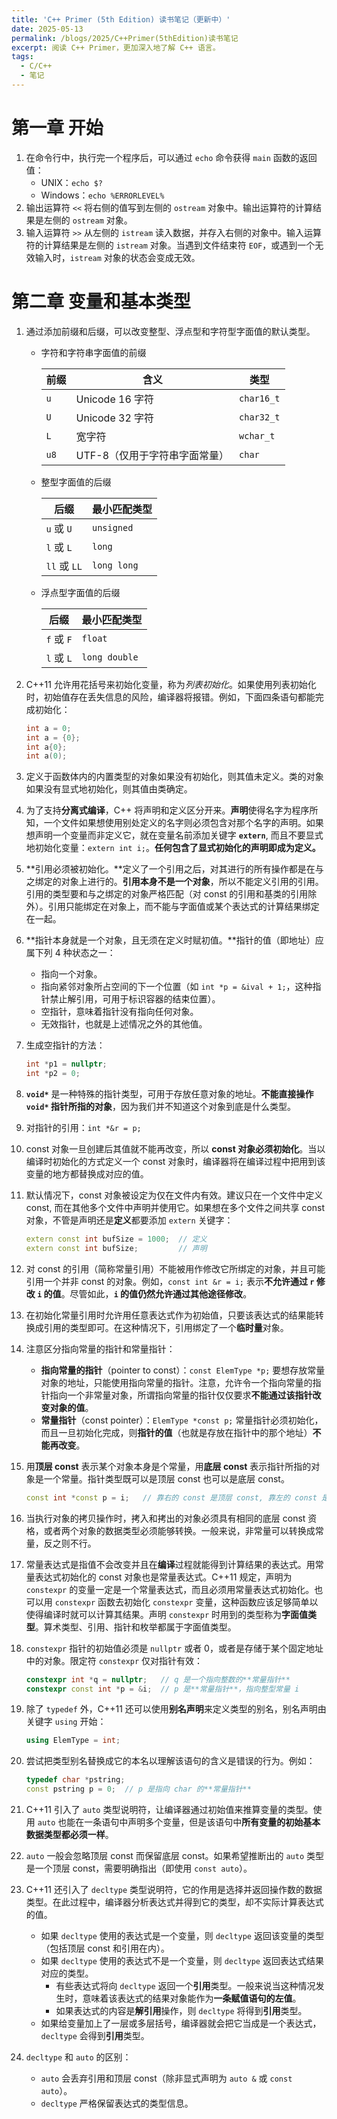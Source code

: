 ```yaml
---
title: 'C++ Primer (5th Edition) 读书笔记（更新中）'
date: 2025-05-13
permalink: /blogs/2025/C++Primer(5thEdition)读书笔记
excerpt: 阅读 C++ Primer，更加深入地了解 C++ 语言。
tags:
  - C/C++
  - 笔记
---
```


# 第一章 开始

1. 在命令行中，执行完一个程序后，可以通过 `echo` 命令获得 `main` 函数的返回值：
    - UNIX：`echo $?`
    - Windows：`echo %ERRORLEVEL%`
2. 输出运算符 `<<` 将右侧的值写到左侧的 `ostream` 对象中。输出运算符的计算结果是左侧的 `ostream` 对象。
3. 输入运算符 `>>` 从左侧的 `istream` 读入数据，并存入右侧的对象中。输入运算符的计算结果是左侧的 `istream` 对象。当遇到文件结束符 `EOF`，或遇到一个无效输入时，`istream` 对象的状态会变成无效。

# 第二章 变量和基本类型

1. 通过添加前缀和后缀，可以改变整型、浮点型和字符型字面值的默认类型。

     -  字符和字符串字面值的前缀
        
         | 前缀 | 含义                          | 类型       |
         | ---- | ----------------------------- | ---------- |
         | `u`  | Unicode 16 字符               | `char16_t` |
         | `U`  | Unicode 32 字符               | `char32_t` |
         | `L`  | 宽字符                        | `wchar_t`  |
         | `u8` | UTF-8（仅用于字符串字面常量） | `char`     |
         
     - 整型字面值的后缀
       
         | 后缀         | 最小匹配类型 |
         | ------------ | ------------ |
         | `u` 或 `U`   | `unsigned`   |
         | `l` 或 `L`   | `long`       |
         | `ll` 或 `LL` | `long long`  |
         
     - 浮点型字面值的后缀
       
         | 后缀       | 最小匹配类型  |
         | ---------- | ------------- |
         | `f` 或 `F` | `float`       |
         | `l` 或 `L` | `long double` |

2. C++11 允许用花括号来初始化变量，称为*列表初始化*。如果使用列表初始化时，初始值存在丢失信息的风险，编译器将报错。例如，下面四条语句都能完成初始化：

   ```c++
   int a = 0;
   int a = {0};
   int a{0};
   int a(0);
   ```

3. 定义于函数体内的内置类型的对象如果没有初始化，则其值未定义。类的对象如果没有显式地初始化，则其值由类确定。

4. 为了支持**分离式编译**，C++ 将声明和定义区分开来。**声明**使得名字为程序所知，一个文件如果想使用别处定义的名字则必须包含对那个名字的声明。如果想声明一个变量而非定义它，就在变量名前添加关键字 **`extern`**, 而且不要显式地初始化变量：`extern int i;`。**任何包含了显式初始化的声明即成为定义。** 

5. **引用必须被初始化。**定义了一个引用之后，对其进行的所有操作都是在与之绑定的对象上进行的。**引用本身不是一个对象**，所以不能定义引用的引用。引用的类型要和与之绑定的对象严格匹配（对 const 的引用和基类的引用除外）。引用只能绑定在对象上，而不能与字面值或某个表达式的计算结果绑定在一起。

6. **指针本身就是一个对象，且无须在定义时赋初值。**指针的值（即地址）应属下列 4 种状态之一： 

   - 指向一个对象。
   - 指向紧邻对象所占空间的下一个位置（如 `int *p = &ival + 1;`，这种指针禁止解引用，可用于标识容器的结束位置）。
   - 空指针，意味着指针没有指向任何对象。
   - 无效指针，也就是上述情况之外的其他值。

7. 生成空指针的方法：
     ```c++
     int *p1 = nullptr;
     int *p2 = 0;
     ```

8. **`void*`** 是一种特殊的指针类型，可用于存放任意对象的地址。**不能直接操作 `void*` 指针所指的对象**，因为我们并不知道这个对象到底是什么类型。

9. 对指针的引用：`int *&r = p;`

10. const 对象一旦创建后其值就不能再改变，所以 **const 对象必须初始化**。当以编译时初始化的方式定义一个 const 对象时，编译器将在编译过程中把用到该变量的地方都替换成对应的值。

11. 默认情况下，const 对象被设定为仅在文件内有效。建议只在一个文件中定义 const, 而在其他多个文件中声明并使用它。如果想在多个文件之间共享 const 对象，不管是声明还是**定义**都要添加 `extern` 关键字：

      ```c++
      extern const int bufSize = 1000;  // 定义
      extern const int bufSize;         // 声明
      ```

12. 对 const 的引用（简称常量引用）不能被用作修改它所绑定的对象，并且可能引用一个并非 const 的对象。例如，`const int &r = i;` 表示**不允许通过 `r` 修改 `i` 的值**。尽管如此，**`i` 的值仍然允许通过其他途径修改**。

13. 在初始化常量引用时允许用任意表达式作为初始值，只要该表达式的结果能转换成引用的类型即可。在这种情况下，引用绑定了一个**临时量**对象。  

14. 注意区分指向常量的指针和常量指针：

      - **指向常量的指针**（pointer to const）：`const ElemType *p;`
        要想存放常量对象的地址，只能使用指向常量的指针。注意，允许令一个指向常量的指针指向一个非常量对象，所谓指向常量的指针仅仅要求**不能通过该指针改变对象的值**。
      - **常量指针**（const pointer）：`ElemType *const p;`
        常量指针必须初始化，而且一旦初始化完成，则**指针的值**（也就是存放在指针中的那个地址）**不能再改变**。

15. 用**顶层 const** 表示某个对象本身是个常量，用**底层 const** 表示指针所指的对象是一个常量。指针类型既可以是顶层 const 也可以是底层 const。

      ```c++
      const int *const p = i;	// 靠右的 const 是顶层 const, 靠左的 const 是底层 const
      ```

16. 当执行对象的拷贝操作时，拷入和拷出的对象必须具有相同的底层 const 资格，或者两个对象的数据类型必须能够转换。一般来说，非常量可以转换成常量，反之则不行。

17. 常量表达式是指值不会改变并且在**编译**过程就能得到计算结果的表达式。用常量表达式初始化的 const 对象也是常量表达式。C++11 规定，声明为 `constexpr` 的变量一定是一个常量表达式，而且必须用常量表达式初始化。也可以用 `constexpr` 函数去初始化 `constexpr` 变量，这种函数应该足够简单以使得编译时就可以计算其结果。声明 `constexpr` 时用到的类型称为**字面值类型**。算术类型、引用、指针和枚举都属于字面值类型。

18. `constexpr` 指针的初始值必须是 `nullptr` 或者 0，或者是存储于某个固定地址中的对象。限定符 `constexpr` 仅对指针有效：

      ```c++
      constexpr int *q = nullptr; 	// q 是一个指向整数的**常量指针**
      constexpr const int *p = &i; 	// p 是**常量指针**，指向整型常量 i
      ```

19. 除了 `typedef` 外，C++11 还可以使用**别名声明**来定义类型的别名，别名声明由关键字 `using` 开始：

      ```c++
      using ElemType = int;
      ```

20. 尝试把类型别名替换成它的本名以理解该语句的含义是错误的行为。例如：

      ```c++
      typedef char *pstring;
      const pstring p = 0;	// p 是指向 char 的**常量指针**
      ```

21. C++11 引入了 `auto` 类型说明符，让编译器通过初始值来推算变量的类型。使用 `auto` 也能在一条语句中声明多个变量，但是该语句中**所有变量的初始基本数据类型都必须一样**。

22. `auto` 一般会忽略顶层 const 而保留底层 const。如果希望推断出的 `auto` 类型是一个顶层 const，需要明确指出（即使用 `const auto`）。

23. C++11 还引入了 `decltype` 类型说明符，它的作用是选择并返回操作数的数据类型。在此过程中，编译器分析表达式并得到它的类型，却不实际计算表达式的值。

      - 如果 `decltype` 使用的表达式是一个变量，则 `decltype` 返回该变量的类型（包括顶层 const 和引用在内）。
      - 如果 `decltype` 使用的表达式不是一个变量，则 `decltype` 返回表达式结果对应的类型。
        - 有些表达式将向 `decltype` 返回一个**引用**类型。一般来说当这种情况发生时，意味着该表达式的结果对象能作为**一条赋值语句的左值**。
        -  如果表达式的内容是**解引用**操作，则 `decltype` 将得到**引用**类型。
      - 如果给变量加上了一层或多层括号，编译器就会把它当成是一个表达式，`decltype` 会得到**引用**类型。

24. `decltype` 和 `auto` 的区别：

      - `auto` 会丢弃引用和顶层 const（除非显式声明为 `auto &` 或 `const auto`）。
      - `decltype` 严格保留表达式的类型信息。

